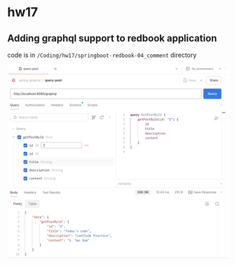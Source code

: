 # hw17

## Adding graphql support to redbook application

code is in `/Coding/hw17/springboot-redbook-04_comment` directory

![](pictures/17-1.png)